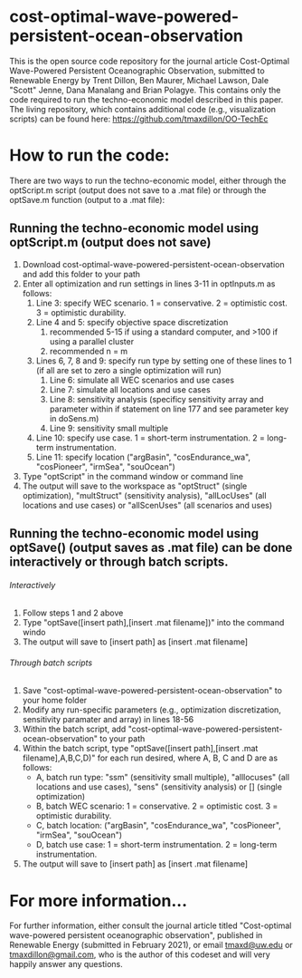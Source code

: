 # cost-optimal-wave-powered-persistent-ocean-observation
This is the open source code repository for the journal article Cost-Optimal Wave-Powered Persistent Oceanographic Observation, submitted to Renewable Energy by Trent Dillon, Ben Maurer, Michael Lawson, Dale "Scott" Jenne, Dana Manalang and Brian Polagye. This contains only the code required to run the techno-economic model described in this paper. The living repository, which contains additional code (e.g., visualization scripts) can be found here: https://github.com/tmaxdillon/OO-TechEc

# How to run the code:
There are two ways to run the techno-economic model, either through the optScript.m script (output does not save to a .mat file) or through the optSave.m function (output to a .mat file):

## Running the techno-economic model using optScript.m (output does not save)
1. Download cost-optimal-wave-powered-persistent-ocean-observation and add this folder to your path
1. Enter all optimization and run settings in lines 3-11 in optInputs.m as follows: 
	1. Line 3: specify WEC scenario. 1 = conservative. 2 = optimistic cost. 3 = optimistic durability. 
    1. Line 4 and 5: specify objective space discretization 
		1. recommended 5-15 if using a standard computer, and >100 if using a parallel cluster
    	1. recommended n = m
    1. Lines 6, 7, 8 and 9: specify run type by setting one of these lines to 1 (if all are set to zero a single optimization will run) 
		1. Line 6: simulate all WEC scenarios and use cases 
		1. Line 7: simulate all locations and use cases 
		1. Line 8: sensitivity analysis (specificy sensitivity array and parameter within if statement on line 177 and see parameter key in doSens.m)
    	1. Line 9: sensitivity small multiple
    1. Line 10: specify use case. 1 = short-term instrumentation. 2 = long-term instrumentation.
    1. Line 11: specify location ("argBasin", "cosEndurance_wa", "cosPioneer", "irmSea", "souOcean")
1. Type "optScript" in the command window or command line
1. The output will save to the workspace as "optStruct" (single optimization), "multStruct" (sensitivity analysis), "allLocUses" (all locations and use cases) or "allScenUses" (all scenarios and uses)

## Running the techno-economic model using optSave() (output saves as .mat file) can be done interactively or through batch scripts.
###### Interactively
1. Follow steps 1 and 2 above
1. Type "optSave([insert path],[insert .mat filename])" into the command windo
1. The output will save to [insert path] as [insert .mat filename]
###### Through batch scripts
1. Save "cost-optimal-wave-powered-persistent-ocean-observation" to your home folder
1. Modify any run-specific parameters (e.g., optimization discretization, sensitivity paramater and array) in lines 18-56
1. Within the batch script, add "cost-optimal-wave-powered-persistent-ocean-observation" to your path
1. Within the batch script, type "optSave([insert path],[insert .mat filename],A,B,C,D)" for each run desired, where A, B, C and D are as follows:
    * A, batch run type: "ssm" (sensitivity small multiple), "alllocuses" (all locations and use cases), "sens" (sensitivity analysis) or [] (single optimization)
    * B, batch WEC scenario: 1 = conservative. 2 = optimistic cost. 3 = optimistic durability.
    * C, batch location: ("argBasin", "cosEndurance_wa", "cosPioneer", "irmSea", "souOcean")
    * D, batch use case: 1 = short-term instrumentation. 2 = long-term instrumentation.
1. The output will save to [insert path] as [insert .mat filename]

# For more information...
For further information, either consult the journal article titled "Cost-optimal wave-powered persistent oceanographic observation", published in Renewable Energy (submitted in February 2021), or email tmaxd@uw.edu or tmaxdillon@gmail.com, who is the author of this codeset and will very happily answer any questions.

  
